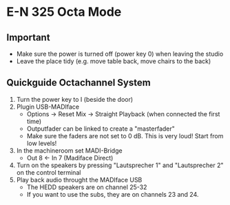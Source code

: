 # E-N 325 Octa Mode

## Important
- Make sure the power is turned off (power key 0) when leaving the studio
- Leave the place tidy (e.g. move table back, move chairs to the back)

## Quickguide Octachannel System
1. Turn the power key to I (beside the door)
2. Plugin USB-MADIface
    - Options -> Reset Mix -> Straight Playback (when connected the first time)
    - Outputfader can be linked to create a "masterfader"
    - Make sure the faders are not set to 0 dB. This is very loud! Start from low levels!
3. In the machineroom set MADI-Bridge
    - Out 8 <- In 7 (Madiface Direct)
4. Turn on the speakers by pressing "Lautsprecher 1" and "Lautsprecher 2" on the control terminal
5. Play back audio throught the MADIface USB
    - The HEDD speakers are on channel 25-32
    - If you want to use the subs, they are on channels 23 and 24.